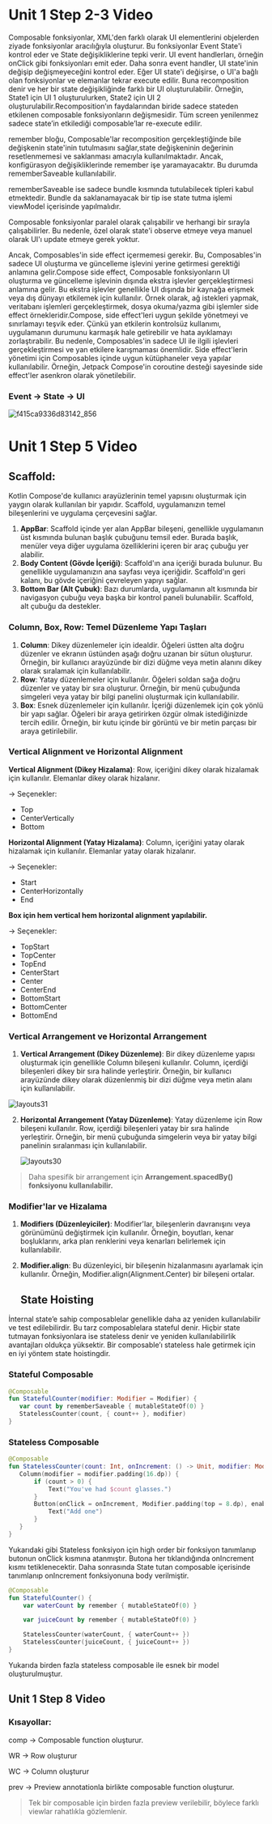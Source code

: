 # Unit 1 Step 2-3 Video

Composable fonksiyonlar, XML'den farklı olarak UI elementlerini objelerden ziyade fonksiyonlar aracılığıyla oluşturur. Bu fonksiyonlar Event State'i kontrol eder ve State değişikliklerine tepki verir. UI event handlerları, örneğin onClick gibi fonksiyonları emit eder. Daha sonra event handler, UI state'inin değişip değişmeyeceğini kontrol eder. Eğer UI state'i değişirse, o UI'a bağlı olan fonksiyonlar ve elemanlar tekrar execute edilir. Buna recomposition denir ve her bir state değişikliğinde farklı bir UI oluşturulabilir. Örneğin, State1 için UI 1 oluşturulurken, State2 için UI 2 oluşturulabilir.Recomposition’ın faydalarından biride sadece stateden etkilenen composable fonksiyonların değişmesidir. Tüm screen yenilenmez sadece state’in etkilediği composable’lar re-execute edilir.

remember bloğu, Composable'lar recomposition gerçekleştiğinde bile değişkenin state'inin tutulmasını sağlar,state değişkeninin değerinin resetlenmemesi ve saklanması amacıyla kullanılmaktadır. Ancak, konfigürasyon değişikliklerinde remember işe yaramayacaktır. Bu durumda rememberSaveable kullanılabilir.

rememberSaveable ise sadece bundle kısmında tutulabilecek tipleri kabul etmektedir. Bundle da saklanamayacak bir tip ise state tutma işlemi viewModel içerisinde yapılmalıdır.

Composable fonksiyonlar paralel olarak çalışabilir ve herhangi bir sırayla çalışabilirler. Bu nedenle, özel olarak state'i observe etmeye veya manuel olarak UI'ı update etmeye gerek yoktur.

Ancak, Composables'in side effect içermemesi gerekir. Bu, Composables'in sadece UI oluşturma ve güncelleme işlevini yerine getirmesi gerektiği anlamına gelir.Compose side effect, Composable fonksiyonların UI oluşturma ve güncelleme işlevinin dışında ekstra işlevler gerçekleştirmesi anlamına gelir. Bu ekstra işlevler genellikle UI dışında bir kaynağa erişmek veya dış dünyayı etkilemek için kullanılır. Örnek olarak, ağ istekleri yapmak, veritabanı işlemleri gerçekleştirmek, dosya okuma/yazma gibi işlemler side effect örnekleridir.Compose, side effect'leri uygun şekilde yönetmeyi ve sınırlamayı teşvik eder. Çünkü yan etkilerin kontrolsüz kullanımı, uygulamanın durumunu karmaşık hale getirebilir ve hata ayıklamayı zorlaştırabilir. Bu nedenle, Composables'in sadece UI ile ilgili işlevleri gerçekleştirmesi ve yan etkilere karışmaması önemlidir. Side effect'lerin yönetimi için Composables içinde uygun kütüphaneler veya yapılar kullanılabilir. Örneğin, Jetpack Compose'in coroutine desteği sayesinde side effect'ler asenkron olarak yönetilebilir.


### Event -> State -> UI
![f415ca9336d83142_856](https://github.com/omersungur/Jetpack-Compose-Training/assets/60012262/75cd3355-502f-4cd8-9fac-2891ab40bb4d)


# Unit 1 Step 5 Video

## **Scaffold:**

Kotlin Compose'de kullanıcı arayüzlerinin temel yapısını oluşturmak için yaygın olarak kullanılan bir yapıdır. Scaffold, uygulamanızın temel bileşenlerini ve uygulama çerçevesini sağlar.

1. **AppBar**: Scaffold içinde yer alan AppBar bileşeni, genellikle uygulamanın üst kısmında bulunan başlık çubuğunu temsil eder. Burada başlık, menüler veya diğer uygulama özelliklerini içeren bir araç çubuğu yer alabilir.
2. **Body Content (Gövde İçeriği)**: Scaffold'ın ana içeriği burada bulunur. Bu genellikle uygulamanızın ana sayfası veya içeriğidir. Scaffold'ın geri kalanı, bu gövde içeriğini çevreleyen yapıyı sağlar.
3. **Bottom Bar (Alt Çubuk)**: Bazı durumlarda, uygulamanın alt kısmında bir navigasyon çubuğu veya başka bir kontrol paneli bulunabilir. Scaffold, alt çubuğu da destekler.

### **Column, Box, Row: Temel Düzenleme Yapı Taşları**

1. **Column**: Dikey düzenlemeler için idealdir. Öğeleri üstten alta doğru düzenler ve ekranın üstünden aşağı doğru uzanan bir sütun oluşturur. Örneğin, bir kullanıcı arayüzünde bir dizi düğme veya metin alanını dikey olarak sıralamak için kullanılabilir.
2. **Row**: Yatay düzenlemeler için kullanılır. Öğeleri soldan sağa doğru düzenler ve yatay bir sıra oluşturur. Örneğin, bir menü çubuğunda simgeleri veya yatay bir bilgi panelini oluşturmak için kullanılabilir.
3. **Box**: Esnek düzenlemeler için kullanılır. İçeriği düzenlemek için çok yönlü bir yapı sağlar. Öğeleri bir araya getirirken özgür olmak istediğinizde tercih edilir. Örneğin, bir kutu içinde bir görüntü ve bir metin parçası bir araya getirilebilir.

### **Vertical Alignment  ve Horizontal Alignment**

 **Vertical Alignment (Dikey Hizalama)**: Row, içeriğini dikey olarak hizalamak için kullanılır. Elemanlar dikey olarak hizalanır.
 
  → Seçenekler:
- Top
- CenterVertically
- Bottom


 **Horizontal Alignment (Yatay Hizalama)**: Column, içeriğini yatay olarak hizalamak için kullanılır. Elemanlar yatay olarak hizalanır.

  → Seçenekler:
- Start
- CenterHorizontally
- End


 **Box için hem vertical hem horizontal alignment yapılabilir.**

  → Seçenekler:

- TopStart
- TopCenter
- TopEnd
- CenterStart
- Center
- CenterEnd
- BottomStart
- BottomCenter
- BottomEnd

### **Vertical Arrangement ve Horizontal Arrangement**

1. **Vertical Arrangement (Dikey Düzenleme)**: Bir dikey düzenleme yapısı oluşturmak için genellikle Column bileşeni kullanılır. Column, içerdiği bileşenleri dikey bir sıra halinde yerleştirir. Örneğin, bir kullanıcı arayüzünde dikey olarak düzenlenmiş bir dizi düğme veya metin alanı için kullanılabilir.
   
 ![layouts31](https://github.com/omersungur/Jetpack-Compose-Training/assets/60012262/04fe0f02-c5d6-4e92-873c-6f112cbce60e)

    
2. **Horizontal Arrangement (Yatay Düzenleme)**: Yatay düzenleme için Row bileşeni kullanılır. Row, içerdiği bileşenleri yatay bir sıra halinde yerleştirir. Örneğin, bir menü çubuğunda simgelerin veya bir yatay bilgi panelinin sıralanması için kullanılabilir.
   

   ![layouts30](https://github.com/omersungur/Jetpack-Compose-Training/assets/60012262/0656127a-d7f3-4033-8f74-73ce2a2b02a3)

        

> Daha spesifik bir arrangement için **Arrangement.spacedBy() fonksiyonu kullanılabilir.**
> 

### **Modifier'lar ve Hizalama**

1. **Modifiers (Düzenleyiciler)**: Modifier'lar, bileşenlerin davranışını veya görünümünü değiştirmek için kullanılır. Örneğin, boyutları, kenar boşluklarını, arka plan renklerini veya kenarları belirlemek için kullanılabilir.
2. **Modifier.align**: Bu düzenleyici, bir bileşenin hizalanmasını ayarlamak için kullanılır. Örneğin, Modifier.align(Alignment.Center) bir bileşeni ortalar.




   ## State Hoisting

İnternal state’e sahip composablelar genellikle daha az yeniden kullanılabilir ve test edilebilirdir. Bu tarz composablelara stateful denir. Hiçbir state tutmayan fonksiyonlara ise stateless denir ve yeniden kullanılabilirlik avantajları oldukça yüksektir. Bir composable’ı stateless hale getirmek için en iyi yöntem state hoistingdir.

### **Stateful Composable**

```kotlin
@Composable
fun StatefulCounter(modifier: Modifier = Modifier) {
   var count by rememberSaveable { mutableStateOf(0) }
   StatelessCounter(count, { count++ }, modifier)
}
```

### **Stateless Composable**

```kotlin
@Composable
fun StatelessCounter(count: Int, onIncrement: () -> Unit, modifier: Modifier = Modifier) {
   Column(modifier = modifier.padding(16.dp)) {
       if (count > 0) {
           Text("You've had $count glasses.")
       }
       Button(onClick = onIncrement, Modifier.padding(top = 8.dp), enabled = count < 10) {
           Text("Add one")
       }
   }
}
```

Yukarıdaki gibi Stateless fonksiyon için high order bir fonksiyon tanımlanıp butonun onClick kısmına atanmıştır. Butona her tıklandığında onIncrement kısmı tetiklenecektir. Daha sonrasında State tutan composable içerisinde tanımlanıp onIncrement fonksiyonuna body verilmiştir.

```kotlin
@Composable
fun StatefulCounter() {
    var waterCount by remember { mutableStateOf(0) }

    var juiceCount by remember { mutableStateOf(0) }

    StatelessCounter(waterCount, { waterCount++ })
    StatelessCounter(juiceCount, { juiceCount++ })
}
```

Yukarıda birden fazla stateless composable ile esnek bir model oluşturulmuştur.

## Unit 1 Step 8 Video

### Kısayollar:

comp → Composable function oluşturur.

WR → Row oluşturur

WC → Column oluşturur

prev → Preview annotationla birlikte composable function oluşturur.

> Tek bir composable için birden fazla preview verilebilir, böylece farklı viewlar rahatlıkla gözlemlenir.
>
